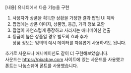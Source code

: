 [내용]
유니티에서 다음 기능을 구현

1. 사용자가 상품을 획득한 상황을 가정한 결과 팝업 UI 제작<br>
2. 팝업에는 상품 이미지, 상품명, 등급, 가격 정보 포함<br>
3. 팝업이 자연스럽게 등장하고 사라지는 애니메이션 연출<br>
4. 등급이 높은 상품일 경우 별도의 효과 추가<br>
상품 정보는 임의의 예시 데이터를 자유롭게 사용하셔도 됩니다.<br>

추가로 사운드나 애니메이션도 같이 더 구현해보았습니다.<br>
사운드는 https://pixabay.com 사이트에 있는 사운드를 사용했고<br>
폰트는 나눔스퀘어 폰트를 사용했습니다.
